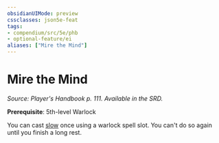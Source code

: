 ```yaml
---
obsidianUIMode: preview
cssclasses: json5e-feat
tags:
- compendium/src/5e/phb
- optional-feature/ei
aliases: ["Mire the Mind"]
---
```

# Mire the Mind
*Source: Player's Handbook p. 111. Available in the SRD.*  

**Prerequisite**: 5th-level Warlock

You can cast [slow](4-Resources/Compendium/spells/slow.md) once using a warlock spell slot. You can't do so again until you finish a long rest.
